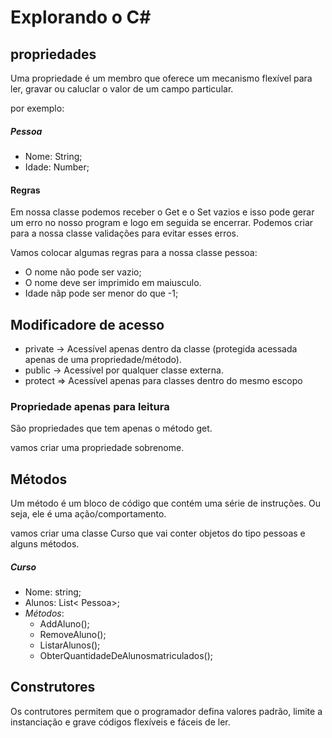 ﻿# Explorando o C#

## propriedades
Uma propriedade é um membro que oferece um mecanismo flexível para ler, gravar ou caluclar o valor de um campo 
particular.

por exemplo:

##### Pessoa
- Nome: String;
- Idade: Number;
#### Regras
Em nossa classe podemos receber o Get e o Set vazios e isso pode gerar um erro no nosso program e logo em seguida se 
encerrar.
Podemos criar para a nossa classe validações para evitar esses erros.

Vamos colocar algumas regras para a nossa classe pessoa:
- O nome não pode ser vazio;
- O nome deve ser imprimido em maiusculo.
- Idade nãp pode ser menor do que -1;

## Modificadore de acesso
- private -> Acessível apenas dentro da classe (protegida acessada apenas de uma propriedade/método).
- public -> Acessível por qualquer classe externa.
- protect => Acessível apenas para classes dentro do mesmo escopo

### Propriedade apenas para leitura
São propriedades que tem apenas o método get.

vamos criar uma propriedade sobrenome.

## Métodos
Um método é um bloco de código que contém uma série de instruções. Ou seja, ele é uma ação/comportamento.

vamos criar uma classe Curso que vai conter objetos do tipo pessoas e alguns métodos.

##### Curso
- Nome: string;
- Alunos: List< Pessoa>;
- _Métodos_:
  - AddAluno();
  - RemoveAluno();
  - ListarAlunos();
  - ObterQuantidadeDeAlunosmatriculados();

## Construtores
Os contrutores permitem que o programador defina valores padrão, limite a instanciação e grave códigos flexíveis e 
fáceis de ler.